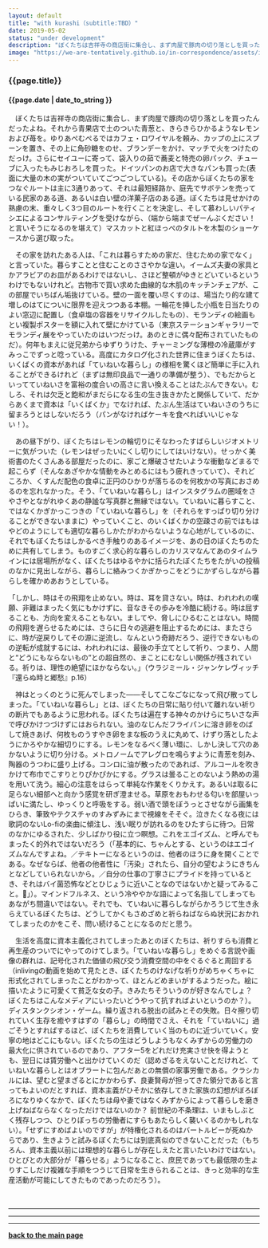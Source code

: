 ```yaml
---
layout: default
title: "with kurashi（subtitle:TBD）"
date: 2019-05-02
status: "under development"
description: "ぼくたちは吉祥寺の商店街に集合し、まず肉屋で豚肉の切り落としを買ったんだったよね。それから青果店で土のついた青葱と、きらきらひかるようなレモンおよび苺を。"
image: "https://we-are-tentatively.github.io/in-correspondence/assets/images/in-correspondence.jpg"
---
```


### {{page.title}}

#### {{page.date | date_to_string }}

　ぼくたちは吉祥寺の商店街に集合し、まず肉屋で豚肉の切り落としを買ったんだったよね。それから青果店で土のついた青葱と、きらきらひかるようなレモンおよび苺を。ゆりあぺむぺるではカフェ・ロワイヤルを頼み、カップの上にスプーンを置き、その上に角砂糖をのせ、ブランデーをかけ、マッチで火をつけたのだっけ。さらにセイユーに寄って、袋入りの茹で蕎麦と特売の卵パック、チューブに入ったもみじおろしを買った。ドイツパンのお店で大きなパンも買った(表面に大量の木の実がついていてごつごつしている)。その店からぼくたちの家をつなぐルートは主に3通りあって、それは最短経路か、庭先でサボテンを売っている民家のある道、あるいは白い壁の洋菓子店のある道。ぼくたちは見せかけの熟慮の末、重々しく3つ目のルートを行くことを決定し、そして慕わしいパティシエによるコンサルティングを受けながら、（端から端までぜーんぶください！と言いそうになるのを堪えて）マスカットと紅ほっぺのタルトを木製のショーケースから選び取った。

　その家を訪れたある人は、「これは暮らすための家だ、住むための家でなく」と言っていた。暮らすことと住むことのささやかな違い。イームズ夫妻の家具とかアラビアのお皿があるわけではないし、さほど整頓がゆきとどいているというわけでもないけれど。古物市で買い求めた曲線的な木肌のキッチンチェアが、この部屋でいちばん垢抜けている。壁の一面を覆い尽くすのは、場当たり的な建て増しのはてについに限界を迎えつつある本棚。一輪花を挿した小瓶を日当たりのよい窓辺に配置し（食卓塩の容器をリサイクルしたもの）、モランディの絵画もとい複製ポスターを額に入れて壁にかけている（東京ステーションギャラリーでモランディ展をやっていたのはいつだっけ。あのときに偶々配布されていたものだ）。何年もまえに従兄弟からゆずりうけた、チャーミングな薄橙の冷蔵庫がすみっこでずっと唸っている。高度にカタログ化された世界に住まうぼくたちは、いくばくの資本があれば「ていねいな暮らし」の様相を驚くほど簡単に手に入れることができるけれど（まずは無印良品で一通りの準備が整う）、でもだからといってていねいさを富裕の度合いの高さに言い換えることはたぶんできない。むしろ、それは欠乏と飽和がまだらになる生の生き抜きかたと関係していて、だからあくまで資本は「いくばくか」でなければ、たぶん生活はていねいさのうちに留まろうとはしないだろう（パンがなければケーキを食べればいいじゃない！）。

　あの昼下がり、ぼくたちはレモンの輪切りにそなわったすばらしいジオメトリーに気がついた（レモンはぜったいにくし切りにしてはいけない）。せっかく美術書のたくさんある部屋だったのに、家ごと爆破させたいような衝動などまるで起こらず（そんなあざやかな情動をみとめるにはもう疲れきっていて）、それどころか、くすんだ配色の食卓に正円のひかりが落ちるのを何枚かの写真におさめるのを忘れなかった。そう、「ていねいな暮らし」はインスタグラムの圏域をさやさやとながれゆくあの静謐な写真群と無縁ではない。ていねいに暮らすこと、ではなくかぎかっこつきの「ていねいな暮らし」を（それらをすっぱり切り分けることができないままに）やっていくこと、のいくばくかの空疎さの前ではもはやどのようにしても適切な暮らしかたがわからないような心地がしているのに、それでもぼくたちはしかるべき手触りのあるイメージを、あの日のぼくたちのために共有してしまう。ものすごく求心的な暮らしのカリスマなんてあのタイムラインには居場所がなく、ぼくたちはゆるやかに括られたぼくたちをたがいの投稿のなかに見出しながら、暮らしに絡みつくかぎかっこをどうにかずらしながら暮らしを確かめあおうとしている。

「しかし、時はその飛翔を止めない。時は、耳を貸さない。時は、われわれの嘆願、非難はまったく気にもかけずに、音なきその歩みを冷酷に続ける。時は屈することも、方向を変えることもない。ましてや、脅しにひるむことはない。時間の飛翔を遅らせるためには、さらに日々の逃避を阻止するためには、またさらに、時が逆戻りしてその源に逆流し、なんという奇跡だろう、逆行できないものの逆転が成就するには、われわれには、最後の手立てとして祈り、つまり、人間と“どうにもならないもの”との超自然の、まことにむなしい関係が残されている。祈りは、理性の絶望にほかならない。」（ウラジミール・ジャンケレヴィッチ『還らぬ時と郷愁』p.16）

　神はとっくのとうに死んでしまった——そしてこなごなになって飛び散ってしまった。「ていねいな暮らし」とは、ぼくたちの日常に貼り付いて離れない祈りの断片でもあるように思われる。ぼくたちは遍在する神々のかけらにちいさな声で呼びかけつづけずにはおられない。油のなじんだフライパンに溶き卵をのばして焼きあげ、何枚ものうすやき卵をまな板のうえに丸めて、けずり落としたようにかろやかな細切りにする。レモンをなるべく薄い環に、しかし決して穴のあかないように切り分ける。メトロノームでアレグロを鳴らすように青葱を刻み、陶器のうつわに盛り上げる。コンロに油が散ったのであれば、アルコールを吹きかけて布巾でこすりとりぴかぴかにする。グラスは曇ることのないよう熱めの湯を用いて洗う。細心の注意をはらって単純な作業をくりかえす。あるいは取るに足らない細部へと向かう感覚を研ぎ澄ませる。草原をおもわせる匂いを部屋いっぱいに満たし、ゆっくりと呼吸をする。弱い酒で頭をぼうっとさせながら画集をひらき、筆致やテクスチャのすみずみにまで視線をそそぐ。泣きたくなる夜には歌詞のないLo-fiの楽曲に傾注し、浅い眠りが訪れるのをひたすらに待つ。日常のなかにゆるされた、少しばかり役に立つ瞑想。これをエゴイズム、と呼んでもまったく的外れではないだろう（「基本的に、ちゃんとする、というのはエゴイズムなんですよね。／テキトーになるというのは、他者のほうに身を開くことである。なぜならば、他者の他者性に「汚染」されたら、自分の望むようにきちんとなどしていられないから。／自分の仕事の丁寧さにプライドを持っているとき、それはバイ菌恐怖などとひじょうに近いことなのではないかと疑ってみること。」）。マインドフルネス、という冷ややかな語によって名指してしまってもあながち間違いではない。それでも、ていねいに暮らしながらかろうじて生き永らえているぼくたちは、どうしてかくもさめざめと祈らねばならぬ状況におかれてしまったのかをこそ、問い続けることになるのだと思う。

　生活を高度に資本主義化されてしまったあとのぼくたちは、祈りすらも消費と再生産のついでにやってのけてしまう。「ていねいな暮らし」をめぐる言説や画像の群れは、記号化された価値の飛び交う消費空間の中をぐるぐると周回する（inlivingの動画を始めて見たとき、ぼくたちのけなげな祈りがめちゃくちゃに形式化されてしまったことがわかって、ほとんどめまいがするようだった。絵に描いたように可愛くて貧乏な女の子。きみたちそういうのが好きなんでしょ？ ぼくたちはこんなメディアにいったいどうやって抗すればよいというのか？）。ディスタンクシオン・ゲーム。繰り返される脱出の試みとその失敗。日々擦り切れていく生存を癒やすはずの「暮らし」の時間でさえ、それを「ていねいに」過ごそうとすればするほど、ぼくたちを消費していく当のものに近づいていく。安寧の地はどこにもない。ぼくたちの生はどうしようもなくみずからの労働力の最大化に供されているのであり、アフター5をどれだけ充実させ快を得ようとも、翌日には賃労働へと出かけていくのだ（認めざるをえないことだけれど、ていねいな暮らしとはオブラートに包んだあとの無償の家事労働である。クラシカルには、望むと望まざるとにかかわらず、良妻賢母が担ってきた領分であると言ってもよいのだとすれば、資本主義がひそかに依存してきた家族の幻想がぼろぼろになりゆくなかで、ぼくたちは母や妻ではなくみずからによって暮らしを磨き上げねばならなくなっただけではないのか？ 前世紀の不条理は、いまもしぶとく残存しつつ、ひとりぼっちの労働者にすらもあたらしく襲いくるのかもしれない）。「せずにすめばよいのですが」が特権化されるのはバートルビーが死ぬからであり、生きようと試みるぼくたちには到底真似のできないことだった（もちろん、資本主義以前には理想的な暮らしが存在しえたと言いたいわけではない。ひとびとの大部分が「暮らせる」ようになること、庶民であっても最低限の生よりすこしだけ複雑な手順をつうじて日常を生きられることは、きっと効率的な生産活動が可能にしてきたものであったのだろう）。

　

***
***
***

**[back to the main page](https://we-are-tentatively.github.io/in-correspondence)**